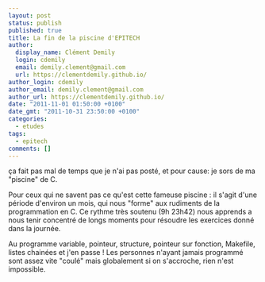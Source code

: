 ```yaml
---
layout: post
status: publish
published: true
title: La fin de la piscine d'EPITECH
author:
  display_name: Clément Demily
  login: cdemily
  email: demily.clement@gmail.com
  url: https://clementdemily.github.io/
author_login: cdemily
author_email: demily.clement@gmail.com
author_url: https://clementdemily.github.io/
date: "2011-11-01 01:50:00 +0100"
date_gmt: "2011-10-31 23:50:00 +0100"
categories:
  - etudes
tags:
  - epitech
comments: []
---
```


ça fait pas mal de temps que je n'ai pas posté, et pour cause: je sors de ma "piscine" de C.

Pour ceux qui ne savent pas ce qu'est cette fameuse piscine : il s'agit d'une période d'environ un mois, qui nous "forme" aux rudiments de la programmation en C. Ce rythme très soutenu (9h 23h42) nous apprends a nous tenir concentré de longs moments pour résoudre les exercices donné dans la journée.

Au programme variable, pointeur, structure, pointeur sur fonction, Makefile, listes chainées et j'en passe ! Les personnes n'ayant jamais programmé sont assez vite "coulé" mais globalement si on s'accroche, rien n'est impossible.

